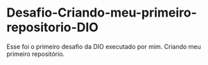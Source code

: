 # Desafio-Criando-meu-primeiro-repositorio-DIO
Esse foi o primeiro desafio da DIO executado por mim. Criando meu primeiro repositório.

